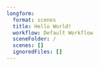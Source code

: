 ```yaml
---
longform:
  format: scenes
  title: Hello World!
  workflow: Default Workflow
  sceneFolder: /
  scenes: []
  ignoredFiles: []
---
```

